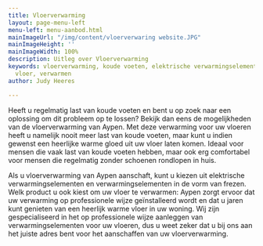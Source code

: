 ```yaml
---
title: Vloerverwarming
layout: page-menu-left
menu-left: menu-aanbod.html
mainImageUrl: "/img/content/vloerverwaring website.JPG"
mainImageHeight: ''
mainImageWidth: 100%
description: Uitleg over Vloerverwarming
keywords: vloerverwarming, koude voeten, elektrische verwarmingselementen, frezen,
  vloer, verwarmen
author: Judy Heeres

---
```

Heeft u regelmatig last van koude voeten en bent u op zoek naar een oplossing om dit probleem op te lossen? 
Bekijk dan eens de mogelijkheden van de vloerverwarming van Aypen. Met deze verwarming voor uw vloeren heeft 
u namelijk nooit meer last van koude voeten, maar kunt u indien gewenst een heerlijke warme gloed uit 
uw vloer laten komen. Ideaal voor mensen die vaak last van koude voeten hebben, maar ook erg comfortabel 
voor mensen die regelmatig zonder schoenen rondlopen in huis.

Als u vloerverwarming van Aypen aanschaft, kunt u kiezen uit elektrische verwarmingselementen en 
verwarmingselementen in de vorm van frezen. Welk product u ook kiest om uw vloer te verwarmen: 
Aypen zorgt ervoor dat uw verwarming op professionele wijze geïnstalleerd wordt en dat u jaren kunt 
genieten van een heerlijk warme vloer in uw woning. Wij zijn gespecialiseerd in het op professionele 
wijze aanleggen van verwarmingselementen voor uw vloeren, dus u weet zeker dat u bij ons aan het 
juiste adres bent voor het aanschaffen van uw vloerverwarming.